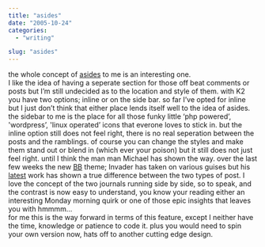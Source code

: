 ```yaml
---
title: "asides"
date: "2005-10-24"
categories: 
  - "writing"

slug: "asides"
---
```


the whole concept of [asides](https://photomatt.net/2004/05/19/asides/) to me is an interesting one.  
I like the idea of having a seperate section for those off beat comments or posts but I’m still undecided as to the location and style of them. with K2 you have two options; inline or on the side bar. so far I’ve opted for inline but I just don’t think that either place lends itself well to the idea of asides. the sidebar to me is the place for all those funky little ‘php powered’, 'wordpress’, 'linux operated’ icons that everone loves to stick in. but the inline option still does not feel right, there is no real seperation between the posts and the ramblings. of course you can change the styles and make them stand out or blend in (which ever your poison) but it still does not just feel right. until I think the man man Michael has shown the way. over the last few weeks the new [BB](https://binarybonsai.com) theme; Invader has taken on various guises but his [latest](https://binarybonsai.com/archives/2005/10/24/invader-hits-50/) work has shown a true difference between the two types of post. I love the concept of the two journals running side by side, so to speak, and the contrast is now easy to understand, you know your reading either an interesting Monday morning quirk or one of those epic insights that leaves you with hmmmm…  
for me this is the way forward in terms of this feature, except I neither have the time, knowledge or patience to code it. plus you would need to spin your own version now, hats off to another cutting edge design.
